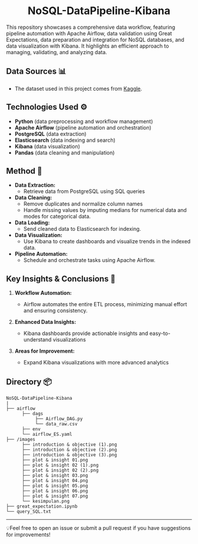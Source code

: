<div align='center'>
    <h1><b>NoSQL-DataPipeline-Kibana</b></h1>
</div>

This repository showcases a comprehensive data workflow, featuring pipeline automation with Apache Airflow, data validation using Great Expectations, data preparation and integration for NoSQL databases, and data visualization with Kibana. It highlights an efficient approach to managing, validating, and analyzing data.

## Data Sources 📊
- The dataset used in this project comes from [Kaggle](https://www.kaggle.com/datasets/aungpyaeap/supermarket-sales).

## Technologies Used ⚙️
- **Python** (data preprocessing and workflow management)
- **Apache Airflow** (pipeline automation and orchestration)
- **PostgreSQL** (data extraction)
- **Elasticsearch** (data indexing and search)
- **Kibana** (data visualization)
- **Pandas** (data cleaning and manipulation)

## Method 🚀
- **Data Extraction:** 
    - Retrieve data from PostgreSQL using SQL queries
- **Data Cleaning:** 
    - Remove duplicates and normalize column names
    - Handle missing values by imputing medians for numerical data and modes for categorical data.
- **Data Loading:** 
    - Send cleaned data to Elasticsearch for indexing.
- **Data Visualization:** 
    - Use Kibana to create dashboards and visualize trends in the indexed data.
- **Pipeline Automation:**
    - Schedule and orchestrate tasks using Apache Airflow.    

## **Key Insights & Conclusions 🧠**
1. **Workflow Automation:**
   - Airflow automates the entire ETL process, minimizing manual effort and ensuring consistency.

2. **Enhanced Data Insights:**
   - Kibana dashboards provide actionable insights and easy-to-understand visualizations

3. **Areas for Improvement:**
   - Expand Kibana visualizations with more advanced analytics

## Directory 📦
```
NoSQL-DataPipeline-Kibana
|
├── airflow
      ├── dags
           ├── Airflow_DAG.py
           └── data_raw.csv
      ├── env
      └── airflow_ES.yaml
├── /images
      ├── introduction & objective (1).png
      ├── introduction & objective (2).png
      ├── introduction & objective (3).png
      ├── plot & insight 01.png
      ├── plot & insight 02 (1).png
      ├── plot & insight 02 (2).png
      ├── plot & insight 03.png
      ├── plot & insight 04.png
      ├── plot & insight 05.png
      ├── plot & insight 06.png
      ├── plot & insight 07.png
      └── kesimpulan.png      
├── great_expectation.ipynb
└── query_SQL.txt
```
---

💡Feel free to open an issue or submit a pull request if you have suggestions for improvements!